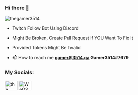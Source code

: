 ### Hi there 👋


<p align="left"> <img src="https://komarev.com/ghpvc/?username=thegamer3514&label=Profile%20views&color=0e75b6&style=flat" alt="thegamer3514" /> </p>

- Twitch Follow Bot Using Discord

- Might Be Broken, Create Pull Request If YOU Want To Fix It

- Provided Tokens Might Be Invalid

- 📫 How to reach me **gamer@3514.ga Gamer3514#7679**

<h3 align="left">My Socials:</h3>
<p align="left">
<a href="https://www.youtube.com/c/thegamer3514" target="blank"><img align="center" src="https://raw.githubusercontent.com/rahuldkjain/github-profile-readme-generator/master/src/images/icons/Social/youtube.svg" alt="the gamer3514" height="30" width="40" /></a>
<a href="https://discord.gg/WeQ3TpdfZM" target="blank"><img align="center" src="https://raw.githubusercontent.com/rahuldkjain/github-profile-readme-generator/master/src/images/icons/Social/discord.svg" alt="WeQ3TpdfZM" height="30" width="40" /></a>
</p>
